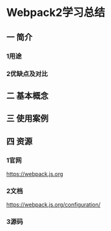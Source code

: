 # Webpack2学习总结

## 一 简介

### 1用途

### 2优缺点及对比



## 二 基本概念



## 三 使用案例

## 

## 四 资源

### 1官网

https://webpack.js.org

### 2文档

https://webpack.js.org/configuration/

### 3源码



